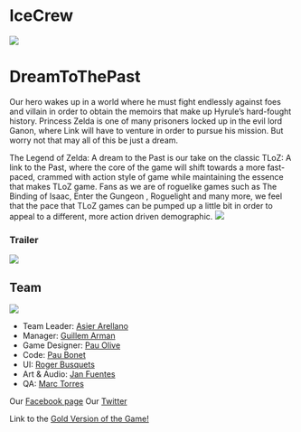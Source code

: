 # IceCrew

![](http://imgur.com/VFkt8n5.png)



# DreamToThePast

Our hero wakes up in a world where he must fight endlessly against foes and villain in order to obtain the memoirs that make up Hyrule’s hard-fought history. Princess Zelda is one of many prisoners locked up in the evil lord Ganon, where Link will have to venture in order to pursue his mission. But worry not that may all of this be just a dream.

The Legend of Zelda: A dream to the Past is our take on the classic TLoZ: A link to the Past, where the core of the game will shift towards a more fast-paced, crammed with action style of game while maintaining the essence that makes TLoZ game. Fans as we are of roguelike games such as The Binding of Isaac, Enter the Gungeon , Roguelight and many more, we feel that the pace that TLoZ games can be pumped up a little bit in order to appeal to a different, more action driven demographic.
![](http://imgur.com/EqZHxKl.png)

### Trailer
[![](https://img.youtube.com/vi/KBBwDbrTZeM/0.jpg)](https://www.youtube.com/watch?v=KBBwDbrTZeM)

## Team

![](http://imgur.com/0A8s6hY.png)

- Team Leader: [Asier Arellano](https://axiermo.github.io/AsierArellanoWeb/)
- Manager: [Guillem Arman](https://guillemarman.github.io/GuillemArman/)
- Game Designer: [Pau Olive](https://github.com/rcpauor32)
- Code: [Pau Bonet](https://boolaw.github.io/Role-Information/)
- UI: [Roger Busquets](https://rogerbusquets97.github.io/Roger-Busquets-Duran/)
- Art & Audio: [Jan Fuentes](https://github.com/JanFuentes)
- QA: [Marc Torres](https://MarcFly.github.io/Marc-Torres/)

Our [Facebook page](https://www.facebook.com/icecrewupc/)
Our [Twitter](https://twitter.com/IceCrew_)

Link to the [Gold Version of the Game!](https://github.com/BooLAW/Zelda-Project/releases/tag/v0.9.5-alpha)

